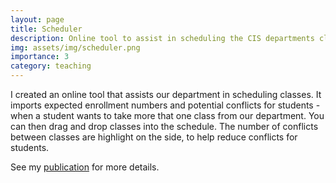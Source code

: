 ```yaml
---
layout: page
title: Scheduler
description: Online tool to assist in scheduling the CIS departments classes
img: assets/img/scheduler.png
importance: 3
category: teaching
---
```


I created an online tool that assists our department in scheduling classes. It imports expected enrollment numbers and potential conflicts for students - when a student wants to take more that one class from our department. You can then drag and drop classes into the schedule. The number of conflicts between classes are highlight on the side, to help reduce conflicts for students.

See my [publication](https://files.eric.ed.gov/fulltext/EJ1258195.pdf) for more details.